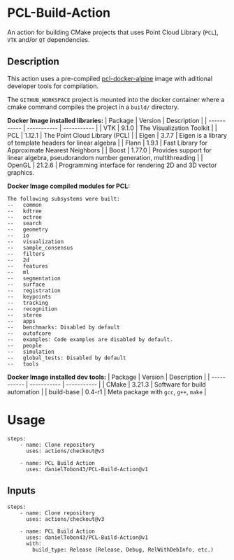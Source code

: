 # PCL-Build-Action
An action for building CMake projects that uses Point Cloud Library (`PCL`), `VTK` and/or `QT` dependencies. 

## Description
This action uses a pre-compiled [pcl-docker-alpine](https://hub.docker.com/r/danieltobon43/pcl-docker) image with aditional developer tools for compilation. 

The `GITHUB_WORKSPACE` project is mounted into the docker container where a cmake command compiles the project in a `build/` directory.   

**Docker Image installed libraries:**
|     Package      |   Version      |  Description       |
|     -----------       |   -----------      |       -----------     |
|        VTK           |    9.1.0      |  The Visualization Toolkit   |
|        PCL           |     1.12.1     |    The Point Cloud Library (PCL)  |
|        Eigen        |     3.7.7      |  Eigen is a library of template headers for linear algebra  |
|        Flann        |     1.9.1    |      Fast Library for Approximate Nearest Neighbors  |
|       Boost         |    1.77.0   | Provides support for linear algebra, pseudorandom number generation, multithreading  |
|       OpenGL   |   21.2.6   | Programming interface for rendering 2D and 3D vector graphics.  

**Docker Image compiled modules for PCL:**
```
The following subsystems were built:
--   common
--   kdtree
--   octree
--   search
--   geometry
--   io
--   visualization
--   sample_consensus
--   filters
--   2d
--   features
--   ml
--   segmentation
--   surface
--   registration
--   keypoints
--   tracking
--   recognition
--   stereo
--   apps
--   benchmarks: Disabled by default
--   outofcore
--   examples: Code examples are disabled by default.
--   people
--   simulation
--   global_tests: Disabled by default
--   tools
```

**Docker Image installed dev tools:**
|     Package      |   Version        |         Description                        |
|     -----------  |   -----------    |          -----------                       |
|   CMake          |    3.21.3        |  Software for build automation             |
|    build-base    |     0.4-r1       |    Meta package with `gcc`, `g++`, `make`  |

 

# Usage
```
steps:
    - name: Clone repository
      uses: actions/checkout@v3
      
    - name: PCL Build Action
      uses: danielTobon43/PCL-Build-Action@v1
```

## Inputs
```
steps:
    - name: Clone repository
      uses: actions/checkout@v3
      
    - name: PCL Build Action
      uses: danielTobon43/PCL-Build-Action@v1
      with:
        build_type: Release (Release, Debug, RelWithDebInfo, etc.)
```
